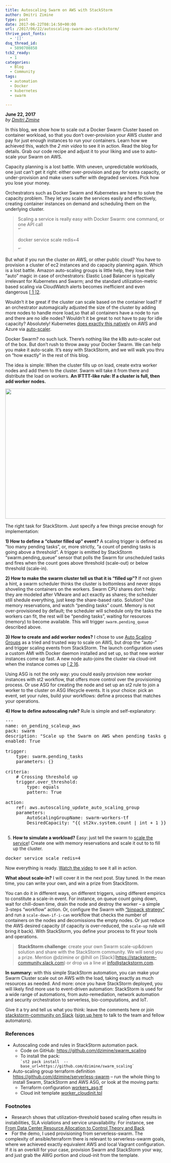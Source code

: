 ```yaml
---
title: Autoscaling Swarm on AWS with StackStorm
author: Dmitri Zimine
type: post
date: 2017-06-22T08:14:50+00:00
url: /2017/06/22/autoscaling-swarm-aws-stackstorm/
thrive_post_fonts:
  - '[]'
dsq_thread_id:
  - 5890708858
tcb2_ready:
  - 1
categories:
  - Blog
  - Community
tags:
  - automation
  - Docker
  - kubernetes
  - swarm

---
```

**June 22, 2017**  
_by [Dmitri Zimine][1]_

In this blog, we show how to scale out a Docker Swarm Cluster based on container workload, so that you don’t over-provision your AWS cluster and pay for just enough instances to run your containers. Learn how we achieved this, watch the _2 min video_ to see it in action. Read the blog for details. Grab our code recipe and adjust it to your liking and use to auto-scale your Swarm on AWS.

<div style="text-align:center">
</div>

<!--more-->

Capacity planning is a lost battle. With uneven, unpredictable workloads, one just can’t get it right: either over-provision and pay for extra capacity, or under-provision and make users suffer with degraded services. Pick how you lose your money.

Orchestrators such as Docker Swarm and Kubernetes are here to solve the capacity problem. They let you scale the services easily and effectively, creating container instances on demand and scheduling them on the underlying cluster.

> Scaling a service is really easy with Docker Swarm: one command, or one API call  
> &#8220;\`
> 
> docker service scale redis=4
> 
> &#8220;\` 

But what if you run the cluster on AWS, or other public cloud? You have to provision a cluster of ec2 instances and do capacity planning again. Which is a lost battle. Amazon auto-scaling groups is little help, they lose their “auto” magic in case of orchestrators: Elastic Load Balancer is typically irrelevant for Kubernetes and Swarm; and the standard utilization-metric based scaling via CloudWatch alerts becomes inefficient and even dangerous [[ 1 ]][2].

Wouldn’t it be great if the cluster can scale based on the container load? If an orchestrator automagically adjusted the size of the cluster by adding more nodes to handle more load,so that all containers have a node to run and there are no idle nodes? Wouldn’t it be great to not have to pay for idle capacity? Absolutely! Kubernetes [does exactly this natively][3] on AWS and Azure via [auto-scaler][4].

Docker Swarm? no such luck. There’s nothing like the k8b auto-scaler out of the box. But don’t rush to throw away your Docker Swarm. We can help you make it auto-scale. It’s easy with StackStorm, and we will walk you thru on “how exactly” in the rest of this blog.

The idea is simple: When the cluster fills up on load, create extra worker nodes and add them to the cluster. Swarm will take it from there and distribute the load on workers. **An IFTTT-like rule: If a cluster is full, then add worker nodes.**

<img loading="lazy" src="https://stackstorm.com/wp/wp-content/uploads/2017/06/ScaleSwarmRule.png" alt="" width="821" height="408" class="aligncenter size-full wp-image-6881" srcset="https://stackstorm.com/wp/wp-content/uploads/2017/06/ScaleSwarmRule.png 821w, https://stackstorm.com/wp/wp-content/uploads/2017/06/ScaleSwarmRule-150x75.png 150w, https://stackstorm.com/wp/wp-content/uploads/2017/06/ScaleSwarmRule-300x149.png 300w, https://stackstorm.com/wp/wp-content/uploads/2017/06/ScaleSwarmRule-768x382.png 768w, https://stackstorm.com/wp/wp-content/uploads/2017/06/ScaleSwarmRule-80x40.png 80w, https://stackstorm.com/wp/wp-content/uploads/2017/06/ScaleSwarmRule-220x109.png 220w, https://stackstorm.com/wp/wp-content/uploads/2017/06/ScaleSwarmRule-201x100.png 201w, https://stackstorm.com/wp/wp-content/uploads/2017/06/ScaleSwarmRule-280x139.png 280w, https://stackstorm.com/wp/wp-content/uploads/2017/06/ScaleSwarmRule-479x238.png 479w, https://stackstorm.com/wp/wp-content/uploads/2017/06/ScaleSwarmRule-750x373.png 750w" sizes="(max-width: 821px) 100vw, 821px" /> 

The right task for StackStorm. Just specify a few things precise enough for implementation:

**1) How to define a “cluster filled up” event?** A scaling trigger is defined as “too many pending tasks”, or, more strictly, “a count of pending tasks is going above a threshold”. A trigger is emitted by StackStorm “swarm.pending_queue” sensor that polls the Swarm for unscheduled tasks and fires when the count goes above threshold (scale-out) or below threshold (scale-in).

 **2) How to make the swarm cluster tell us that it is “filled up”?** If not given a hint, a swarm scheduler thinks the cluster is bottomless and never stops shoveling the containers on the workers. Swarm CPU shares don’t help: they are modeled after VMware and act exactly as shares; the scheduler still shedule everything, just keep the share-based ratio. Solution? Use memory reservations, and watch “pending tasks” count. Memory is not over-provisioned by default; the scheduler will schedule only the tasks the workers can fit, the rest will be “pending tasks”, waiting for resources (memory) to become available. This will trigger `swarm.pending_queue` described above.

**3) How to create and add worker nodes?** I chose to use [Auto Scaling Groups][5] as a tried and trusted way to scale on AWS, but drop the “auto-” and trigger scaling events from StackStorm. The launch configuration uses a custom AMI with Docker daemon installed and set up, so that new worker instances come up fast. A new node auto-joins the cluster via cloud-init when the instance comes up [[ 2 ]][6].

Using ASG is not the only way: you could easily provision new worker instances with st2 workflow, that offers more control over the provisioning process. Or use ASG for creating the node and set up an st2 rule to join a worker to the cluster on ASG lifecycle events. It is your choice: pick an event, set your rules, build your workflows: define a process that matches your operations.

**4) How to define autoscaling rule?** Rule is simple and self-explanatory:

<pre class="EnlighterJSRAW" data-enlighter-language="yaml">---
name: on_pending_scaleup_aws
pack: swarm
description: "Scale up the Swarm on AWS when pending tasks go over threshold."
enabled: True
 
trigger:
    type: swarm.pending_tasks
    parameters: {}
 
criteria:
    # Crossing threshold up
    trigger.over_threshold:
        type: equals
        pattern: True
 
action:
    ref: aws.autoscaling_update_auto_scaling_group
    parameters:
        AutoScalingGroupName: swarm-workers-tf
        DesiredCapacity: "{{ st2kv.system.count | int + 1 }}"

</pre>

5) **How to simulate a workload?** Easy: just tell the swarm to [scale the service][7]! Create one with memory reservations and scale it out to to fill up the cluster.

<pre class="EnlighterJSRAW" data-enlighter-language="shell">docker service scale redis=4
</pre>

Now everything is ready. [Watch the video][8] to see it all in action.

**What about scale-in?** I will cover it in the next post. Stay tuned. In the mean time, you can write your own, and win a prize from StackStorm.

You can do it in different ways, on different triggers, using different empirics to constitute a scale-in event. For instance, on queue count going down, wait for chill-down time, drain the node and destroy the worker &#8211; a simple 3-steps &#8220;workflow&#8221; action. Or, configure the Swarm with [“binpack strategy”][9] and run a `scale-down-if-i-can` workflow that checks the number of containers on the nodes and decomissions the empty nodes. Or just reduce the AWS desired capacity (if capacity is over-reduced, the `scale-up` rule will bring it back). With StackStorm, you define your process to fit your tools and operations.

> **StackStorm challenge**: create your own Swarm scale-up&down solution and share with the StackStorm community. We will send you a prize. Mention @dzimine or @lhill on \[Slack\](https://stackstorm-community.slack.com) or drop us a line at info@stackstorm.com. 

**In summary:** with this simple StackStorm automation, you can make your Swarm Cluster scale out on AWS with the load, taking exactly as much resources as needed. And more: once you have StackStorm deployed, you will likely find more use to event-driven automation: StackStorm is used for a wide range of automations, from auto-remediation, network automation and security orchestration to serverless, bio-computations, and IoT.

Give it a try and tell us what you think: leave the comments here or join [stackstorm-community on Slack][10] ([sign up here][11] to talk to the team and fellow automators).

### References

  * Autoscaling code and rules in StackStorm automation pack. 
      * Code on GitHub: https://github.com/dzimine/swarm_scaling 
      * To install the pack:  
        `` `st2 pack install  --base_url=https://github.com/dzimine/swarm_scaling` ``
  * Auto-scaling group terraform definition https://github.com/dzimine/serverless-swarm &#8211; run the whole thing to install Swarm, StackStorm and AWS ASG, or look at the moving parts: 
      * Terraform configuration [workers_asg.tf][12]
      * Cloud init template [worker_cloudinit.tpl][13]



### Footnotes

<li id="fn1">
  Research shows that utilization-threshold based scaling often results in instabilities, SLA violations and service unavailability. For instance, see <a href="http://ieeexplore.ieee.org/document/5557965/?reload=true">From Data Center Resource Allocation to Control Theory and Back</a>
</li>
<li id="fn2">
  For the demo, I used provisioning from serverless-swarm. The complexity of ansible/terraform there is relevant to serverless-swarm goals, where we achieved exactly equivalent AWS and local Vagrant configuration. If it is an overkill for your case, provision Swarm and StackStorm your way, and just grab the AWG portion and cloud-init from the template.
</li>

 [1]: https://twitter.com/dzimine
 [2]: #fn1
 [3]: https://community.sdl.com/solutions/content-management/tridion/tridion-developer/b/feed/posts/autoscaling-your-kubernetes-cluster-on-aws
 [4]: https://github.com/kubernetes/autoscaler/tree/master/cluster-autoscaler/cloudprovider/aws
 [5]: http://docs.aws.amazon.com/autoscaling/latest/userguide/AutoScalingGroup.html
 [6]: #fn2
 [7]: https://docs.docker.com/engine/reference/commandline/service_scale/
 [8]: https://youtu.be/O7mDRVU0TIo
 [9]: http://container-solutions.com/using-binpack-with-docker-swarm/
 [10]: https://stackstorm-community.slack.com
 [11]: https://stackstorm.com/community-signup
 [12]: https://github.com/dzimine/serverless-swarm/blob/master/terraform/workers_asg.tf
 [13]: https://github.com/dzimine/serverless-swarm/blob/master/terraform/worker_cloudinit.tpl